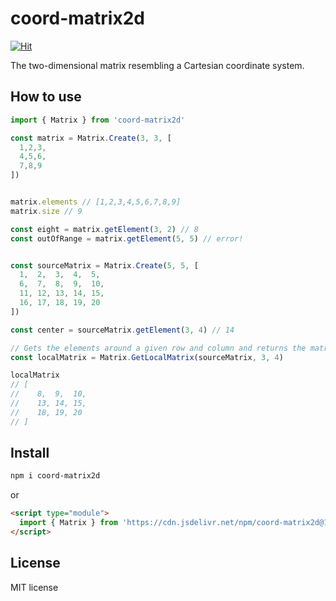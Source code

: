 # coord-matrix2d

[![Hit](https://data.jsdelivr.com/v1/package/npm/coord-matrix2d/badge)](https://www.jsdelivr.com/package/npm/coord-matrix2d)

The two-dimensional matrix resembling a Cartesian coordinate system.

## How to use

```typescript
import { Matrix } from 'coord-matrix2d'

const matrix = Matrix.Create(3, 3, [
  1,2,3,
  4,5,6,
  7,8,9
])


matrix.elements // [1,2,3,4,5,6,7,8,9]
matrix.size // 9

const eight = matrix.getElement(3, 2) // 8
const outOfRange = matrix.getElement(5, 5) // error!


const sourceMatrix = Matrix.Create(5, 5, [
  1,  2,  3,  4,  5,
  6,  7,  8,  9,  10,
  11, 12, 13, 14, 15,
  16, 17, 18, 19, 20
])

const center = sourceMatrix.getElement(3, 4) // 14

// Gets the elements around a given row and column and returns the matrix.
const localMatrix = Matrix.GetLocalMatrix(sourceMatrix, 3, 4)

localMatrix
// [
//    8,  9,  10,
//    13, 14, 15,
//    18, 19, 20
// ]
```

## Install

```bash
npm i coord-matrix2d
```

or

```html
<script type="module">
  import { Matrix } from 'https://cdn.jsdelivr.net/npm/coord-matrix2d@1.x.x/dist/esm/index.js'
</script>
```

## License

MIT license

